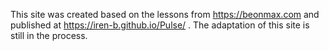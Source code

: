 This site was created based on the lessons from https://beonmax.com and published at https://iren-b.github.io/Pulse/ . The adaptation of this site is still in the process.
